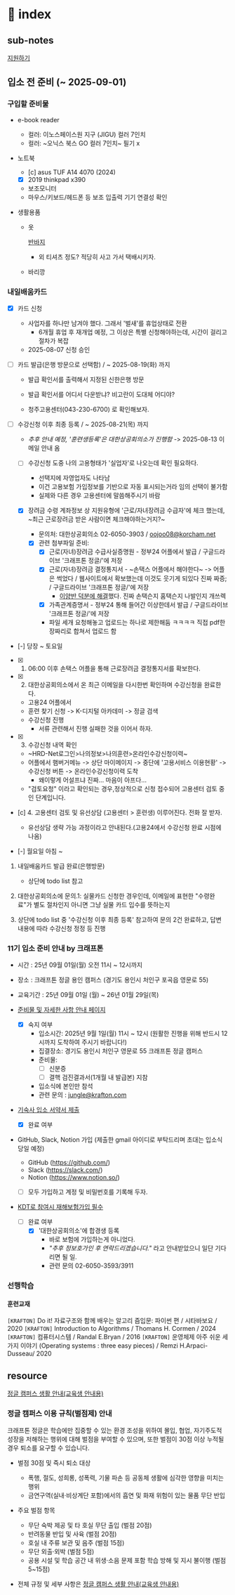 # 󰏢 index


## sub-notes

[지원하기](/Project/크래프톤_정글/지원하기)


## 입소 전 준비 (~ 2025-09-01)


### 구입할 준비물

- e-book reader 
  - 컬러: 이노스페이스원 지구 (JIGU) 컬러 7인치
  - 컬러: ~오닉스 북스 GO 컬러 7인치~ 필기 x




- 노트북

  - [c] asus TUF A14 4070 (2024)
  - [x] 2019 thinkpad x390 

  - 보조모니터
  - 마우스/키보드/헤드폰 등 보조 입출력 기기 연결성 확인


- 생활용품

  - 옷

    [반바지](https://www.youtube.com/watch?v=OruJkiDy4ns)
    - 외 티셔츠 정도? 적당히 사고 가서 택배시키자.


  - 바리깡






### 내일배움카드

- [x] 카드 신청
  - 사업자를 하나만 남겨야 했다. 그래서 '벌새'를 휴업상태로 전환
    - 6개월 휴업 후 재개업 예정, 그 이상은 특별 신청해야하는데, 시간이 걸리고 절차가 복잡
  - 2025-08-07 신청 승인

- [ ] 카드 발급(은행 방문으로 선택함) / ~ 2025-08-19(화) 까지
  
  - 발급 확인서를 출력해서 지정된 신한은행 방문
  - 발급 확인서를 어디서 다운받냐? 비고란이 도대체 어디야?

  - 청주고용센터(043-230-6700) 로 확인해보자.


- [ ] 수강신청 이후 최종 등록 / ~ 2025-08-21(목) 까지

  - _추후 안내 예정, '훈련생등록'은 대한상공회의소가 진행함_ -> 2025-08-13 이메일 안내 옴

  - [ ] 수강신청 도중 나의 고용형태가 '실업자'로 나오는데 확인 필요하다.
    - 선택지에 자영업자도 나타남
    - 이건 고용보험 가입정보를 기반으로 자동 표시되는거라 임의 선택이 불가함
    - 실제와 다른 경우 고용센터에 말씀해주시기 바람

  - [x] 장려금 수령 계좌정보 상 지원유형에 '근로/자녀장려금 수급자'에 체크 했는데, ~최근 근로장려금 받은 사람이면 체크해야하는거지?~
    - 문의처: 대한상공회의소 02-6050-3903 / oojoo08@korcham.net
    - [x] 관련 첨부파일 준비:
      - [x] 근로(자녀)장려금 수급사실증명원 - 정부24 어플에서 발급 / 구글드라이브 '크래프톤 정글/'에 저장
      - [x] 근로(자녀)장려금 결정통지서 - ~손택스 어플에서 해야한다~ -> 어플은 썩었다 / 웹사이트에서 확보했는데 이것도 웃기게 되있다 진짜 짜증; /  구글드라이브 '크래프톤 정글/'에 저장
        - [이양반 덕분에 해결](https://blog.naver.com/ruianne/222846166295)했다. 진짜 손택슨지 홈택슨지 나발인지 개쓰렉 
      - [x] 가족관계증명서 - 정부24 통해 들어간 이상한데서 발급 / 구글드라이브 '크래프톤 정글/'에 저장

      - 파일 세개 요청해놓고 업로드는 하나로 제한해둠 ㅋㅋㅋㅋ 직접 pdf한장짜리로 합쳐서 업로드 함


- [-] 당장 ~ 토요일

- [x] 1. 06:00 이후 손택스 어플을 통해 근로장려금 결정통지서를 확보한다.
- [x] 2. 대한상공회의소에서 온 최근 이메일을 다시한번 확인하며 수강신청을 완료한다.
  - 고용24 어플에서
  - 훈련 찾기 신청 -> K-디지털 아카데미 -> 정글 검색
  - 수강신청 진행
    - 서류 관련해서 진행 실패한 것을 이어서 하자.

- [x] 3. 수강신청 내역 확인
  - ~HRD-Net로그인>나의정보>나의훈련>온라인수강신청이력~
  - 어플에서 햄버거메뉴 -> 상단 마이메이지 -> 중단에 '고용서비스 이용현황' -> 수강신청 버튼 -> 온라인수강신청이력 도착 
    - 왜이렇게 어설프냐 진짜... 마음이 아프다...
  - "검토요청" 이라고 확인되는 경우,정상적으로 신청 접수되어 고용센터 검토 중인 단계입니다. 

- [c] 4. 고용센터 검토 및 유선상담 (고용센터 > 훈련생) 이루어진다. 전화 잘 받자.
  - 유선상담 생략 가능 과정이라고 안내된다.(고용24에서 수강신청 완료 시점에 나옴)


- [-] 월요일 아침 ~ 

1. 내일배움카드 발급 완료(은행방문) 
   - 상단에 todo list 참고

2. 대한상공회의소에 문의.1: 실물카드 신청한 경우인데, 이메일에 표현한 "수령완료"가 별도 절차인지
   아니면 그냥 실물 카드 입수를 뜻하는지

3. 상단에 todo list 중 '수강신청 이후 최종 등록' 참고하여 문의 2건 완료하고, 답변 내용에 따라
   수강신청 정정 등 진행


### 11기 입소 준비 안내 by 크래프톤


	
- 시간 : 25년 09월 01일(월) 오전 11시 ~ 12시까지
- 장소 : 크래프톤 정글 용인 캠퍼스 (경기도 용인시 처인구 포곡읍 영문로 55)
- 교육기간 : 25년 09월 01일 (월) ~ 26년 01월 29일(목)

- [준비물 및 자세한 사항 안내 페이지](https://kraftonjungle.notion.site/94d6df8c7e1a47af871de52209f7d65c)

  - [x] 숙지 여부
    - 입소시간: 2025년 9월 1일(월) 11시 ~ 12시 (원활한 진행을 위해 반드시 12시까지 도착하여 주시기 바랍니다!)
    - 집결장소: 경기도 용인시 처인구 영문로 55 크래프톤 정글 캠퍼스
    - 준비물:
      - [ ] 신분증
      - [ ] 결핵 검진결과서(1개월 내 발급본) 지참
    - 입소식에 본인만 참석
    - 관련 문의 : jungle@krafton.com



- [기숙사 입소 서약서 제출](https://forms.gle/LpkoTe752WhSHfEbA)
  - [x] 완료 여부

- GitHub, Slack, Notion 가입
  (제출한 gmail 아이디로 부탁드리며 초대는 입소식 당일 예정)
  * GitHub (https://github.com/)
  * Slack (https://slack.com/)
  * Notion (https://www.notion.so/)

  - [ ] 모두 가입하고 계정 및 비밀번호를 기록해 두자.


- [KDT로 참여시 재해보험가입 필수](https://dt.korchamhrd.net/initPageK.do)
  - [ ] 완료 여부
    - [x] '대한상공회의소'에 합경생 등록
      - 바로 보험에 가입하는게 아니었다.
      - _"추후 정보호가인 후 연락드리겠습니다."_ 라고 안내받았으니 일단 기다리면 될 일.
      - 관련 문의 02-6050-3593/3911 



### 선행학습


#### 훈련교재

`[KRAFTON]` Do it! 자료구조와 함께 배우는 알고리 즘입문: 파이썬 편 / 시타바보요 / 2020
`[KRAFTON]` Introduction to Algorithms / Thomans H. Cormen / 2024
`[KRAFTON]` 컴퓨터시스템 / Randal E.Bryan / 2016
`[KRAFTON]` 운영체제 아주 쉬운 세가지 이야기 (Operating systems : three easy pieces) / Remzi H.Arpaci-Dusseau/ 2020



## resource

[정글 캠퍼스 생활 안내(교육생 안내용)](https://kraftonjungle.notion.site/junglecampuslife)


### 정글 캠퍼스 이용 규칙(벌점제) 안내

크래프톤 정글은 학습에만 집중할 수 있는 환경 조성을 위하여 몰입, 협업, 자기주도적 성장을 저해하는
행위에 대해 벌점을 부여할 수 있으며, 또한 벌점이 30점 이상 누적될 경우 퇴소를 요구할 수 있습니다.
  
- 벌점 30점 및 즉시 퇴소 대상
  - 폭행, 절도, 성희롱, 성폭력, 기물 파손 등 공동체 생활에 심각한 영향을 미치는 행위
  - 금연구역(실내·비상계단 포함)에서의 흡연 및 화재 위험이 있는 물품 무단 반입

- 주요 벌점 항목
  - 무단 숙박 제공 및 타 호실 무단 출입 (벌점 20점)
  - 반려동물 반입 및 사육 (벌점 20점)
  - 호실 내 주류 보관 및 음주 (벌점 15점)
  - 무단 외출·외박 (벌점 5점)
  - 공용 시설 및 학습 공간 내 위생·소음 문제 포함 학습 방해 및 지시 불이행 (벌점 5~15점)

- 전체 규정 및 세부 사항은 [정글 캠퍼스 생활 안내(교육생 안내용)](https://kraftonjungle.notion.site/junglecampuslife)
